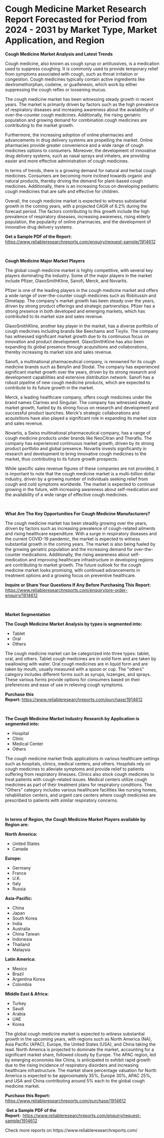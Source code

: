<p><h1>Cough Medicine Market Research Report Forecasted for Period from 2024 -  2031 by Market Type, Market Application, and Region</h1></p><p><strong>Cough Medicine Market Analysis and Latest Trends</strong></p>
<p><p>Cough medicine, also known as cough syrup or antitussives, is a medication used to suppress coughing. It is commonly used to provide temporary relief from symptoms associated with cough, such as throat irritation or congestion. Cough medicines typically contain active ingredients like dextromethorphan, codeine, or guaifenesin, which work by either suppressing the cough reflex or loosening mucus.</p><p>The cough medicine market has been witnessing steady growth in recent years. The market is primarily driven by factors such as the high prevalence of respiratory diseases and increasing awareness about the availability of over-the-counter cough medicines. Additionally, the rising geriatric population and growing demand for combination cough medicines are contributing to the market growth.</p><p>Furthermore, the increasing adoption of online pharmacies and advancements in drug delivery systems are propelling the market. Online pharmacies provide greater convenience and a wide range of cough medicines options to consumers. Moreover, the development of innovative drug delivery systems, such as nasal sprays and inhalers, are providing easier and more effective administration of cough medicines.</p><p>In terms of trends, there is a growing demand for natural and herbal cough medicines. Consumers are becoming more inclined towards organic and natural products, thereby driving the demand for plant-based cough medicines. Additionally, there is an increasing focus on developing pediatric cough medicines that are safe and effective for children.</p><p>Overall, the cough medicine market is expected to witness substantial growth in the coming years, with a projected CAGR of 6.2% during the forecast period. The factors contributing to this growth include the high prevalence of respiratory diseases, increasing awareness, rising elderly population, the popularity of online pharmacies, and the development of innovative drug delivery systems.</p></p>
<p><strong>Get a Sample PDF of the Report:&nbsp;</strong> <a href="https://www.reliableresearchreports.com/enquiry/request-sample/1914612">https://www.reliableresearchreports.com/enquiry/request-sample/1914612</a></p>
<p>&nbsp;</p>
<p><strong>Cough Medicine Major Market Players</strong></p>
<p><p>The global cough medicine market is highly competitive, with several key players dominating the industry. Some of the major players in the market include Pfizer, GlaxoSmithKline, Sanofi, Merck, and Novartis.</p><p>Pfizer is one of the leading players in the cough medicine market and offers a wide range of over-the-counter cough medicines such as Robitussin and Dimetapp. The company's market growth has been steady over the years, driven by strong product offerings and strategic partnerships. Pfizer has a strong presence in both developed and emerging markets, which has contributed to its market size and sales revenue.</p><p>GlaxoSmithKline, another key player in the market, has a diverse portfolio of cough medicines including brands like Beechams and Tixylix. The company has witnessed significant market growth due to its continuous focus on innovation and product development. GlaxoSmithKline has also been expanding its global presence through acquisitions and collaborations, thereby increasing its market size and sales revenue.</p><p>Sanofi, a multinational pharmaceutical company, is renowned for its cough medicine brands such as Benylin and Stodal. The company has experienced significant market growth over the years, driven by its strong research and development capabilities and extensive distribution network. Sanofi has a robust pipeline of new cough medicine products, which are expected to contribute to its future growth in the market.</p><p>Merck, a leading healthcare company, offers cough medicines under the brand names Clarinex and Singulair. The company has witnessed steady market growth, fueled by its strong focus on research and development and successful product launches. Merck's strategic collaborations and acquisitions have also played a significant role in expanding its market size and sales revenue.</p><p>Novartis, a Swiss multinational pharmaceutical company, has a range of cough medicine products under brands like NeoCitran and Theraflu. The company has experienced continuous market growth, driven by its strong product portfolio and global presence. Novartis invests significantly in research and development to bring innovative cough medicines to the market, thus contributing to its future growth prospects.</p><p>While specific sales revenue figures of these companies are not provided, it is important to note that the cough medicine market is a multi-billion dollar industry, driven by a growing number of individuals seeking relief from cough and cold symptoms worldwide. The market is expected to continue growing in the future, with increasing awareness about self-medication and the availability of a wide range of effective cough medicines.</p></p>
<p>&nbsp;</p>
<p><strong>What Are The Key Opportunities For Cough Medicine Manufacturers?</strong></p>
<p><p>The cough medicine market has been steadily growing over the years, driven by factors such as increasing prevalence of cough-related ailments and rising healthcare expenditure. With a surge in respiratory diseases and the current COVID-19 pandemic, the market is expected to witness substantial growth in the coming years. The market is also being fueled by the growing geriatric population and the increasing demand for over-the-counter medications. Additionally, the rising awareness about self-medication and improving healthcare infrastructure in developing regions are contributing to market growth. The future outlook for the cough medicine market looks promising, with continued advancements in treatment options and a growing focus on preventive healthcare.</p></p>
<p><strong>Inquire or Share Your Questions If Any Before Purchasing This Report:</strong> <a href="https://www.reliableresearchreports.com/enquiry/pre-order-enquiry/1914612">https://www.reliableresearchreports.com/enquiry/pre-order-enquiry/1914612</a></p>
<p>&nbsp;</p>
<p><strong>Market Segmentation</strong></p>
<p><strong>The Cough Medicine Market Analysis by types is segmented into:</strong></p>
<p><ul><li>Tablet</li><li>Oral</li><li>Others</li></ul></p>
<p><p>The cough medicine market can be categorized into three types: tablet, oral, and others. Tablet cough medicines are in solid form and are taken by swallowing with water. Oral cough medicines are in liquid form and are taken by mouth, usually measured with a spoon or cup. The "others" category includes different forms such as syrups, lozenges, and sprays. These various forms provide options for consumers based on their preferences and ease of use in relieving cough symptoms.</p></p>
<p><strong>Purchase this Report:&nbsp;</strong><a href="https://www.reliableresearchreports.com/purchase/1914612">https://www.reliableresearchreports.com/purchase/1914612</a></p>
<p>&nbsp;</p>
<p><strong>The Cough Medicine Market Industry Research by Application is segmented into:</strong></p>
<p><ul><li>Hospital</li><li>Clinic</li><li>Medical Center</li><li>Others</li></ul></p>
<p><p>The cough medicine market finds applications in various healthcare settings such as hospitals, clinics, medical centers, and others. Hospitals rely on cough medicines to alleviate symptoms and provide relief to patients suffering from respiratory illnesses. Clinics also stock cough medicines to treat patients with cough-related issues. Medical centers utilize cough medicines as part of their treatment plans for respiratory conditions. The "Others" category includes various healthcare facilities like nursing homes, rehabilitation centers, and urgent care centers where cough medicines are prescribed to patients with similar respiratory concerns.</p></p>
<p>&nbsp;</p>
<p><strong>In terms of Region, the Cough Medicine Market Players available by Region are:</strong></p>
<p>
    <p> <strong> North America: </strong>
        <ul>
            <li>United States</li>
            <li>Canada</li>
        </ul>
        </p> 
    <p> <strong> Europe: </strong>
        <ul>
            <li>Germany</li>
            <li>France</li>
            <li>U.K.</li>
            <li>Italy</li>
            <li>Russia</li>
        </ul>
        </p> 
    <p> <strong> Asia-Pacific: </strong>
        <ul>
            <li>China</li>
            <li>Japan</li>
            <li>South Korea</li>
            <li>India</li>
            <li>Australia</li>
            <li>China Taiwan</li>
            <li>Indonesia</li>
            <li>Thailand</li>
            <li>Malaysia</li>
        </ul>
        </p> 
    <p> <strong> Latin America: </strong>
        <ul>
            <li>Mexico</li>
            <li>Brazil</li>
            <li>Argentina Korea</li>
            <li>Colombia</li>
        </ul>
        </p> 
    <p> <strong> Middle East & Africa: </strong>
        <ul>
            <li>Turkey</li>
            <li>Saudi</li>
            <li>Arabia</li>
            <li>UAE</li>
            <li>Korea</li>
        </ul>
    </p>
    </p>
<p><p>The global cough medicine market is expected to witness substantial growth in the upcoming years, with regions such as North America (NA), Asia Pacific (APAC), Europe, the United States (USA), and China taking the lead. North America is projected to dominate the market, accounting for a significant market share, followed closely by Europe. The APAC region, led by emerging economies like China, is anticipated to exhibit rapid growth due to the rising incidence of respiratory disorders and increasing healthcare infrastructure. The market share percentage valuation for North America is expected to be approximately 35%, Europe 30%, APAC 25%, and USA and China contributing around 5% each to the global cough medicine market.</p></p>
<p><strong>Purchase this Report: </strong><a href="https://www.reliableresearchreports.com/purchase/1914612">https://www.reliableresearchreports.com/purchase/1914612</a></p>
<p>&nbsp;<strong>Get a Sample PDF of the Report:&nbsp;&nbsp;</strong><a href="https://www.reliableresearchreports.com/enquiry/request-sample/1914612">https://www.reliableresearchreports.com/enquiry/request-sample/1914612</a></p>
<p><strong></strong></p>
<p>Check more reports on https://www.reliableresearchreports.com/</p>